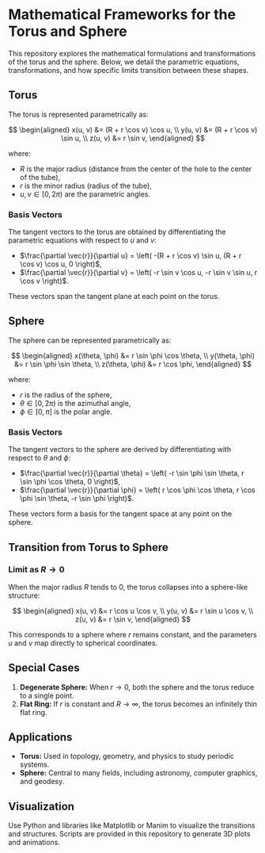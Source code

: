 # Mathematical Frameworks for the Torus and Sphere

This repository explores the mathematical formulations and transformations of the torus and the sphere. Below, we detail the parametric equations, transformations, and how specific limits transition between these shapes.

## Torus

The torus is represented parametrically as:

$$
\begin{aligned}
    x(u, v) &= (R + r \cos v) \cos u, \\
    y(u, v) &= (R + r \cos v) \sin u, \\
    z(u, v) &= r \sin v,
\end{aligned}
$$

where:
- $R$ is the major radius (distance from the center of the hole to the center of the tube),
- $r$ is the minor radius (radius of the tube),
- $u, v \in [0, 2\pi)$ are the parametric angles.

### Basis Vectors

The tangent vectors to the torus are obtained by differentiating the parametric equations with respect to $u$ and $v$:
- $\frac{\partial \vec{r}}{\partial u} = \left( -(R + r \cos v) \sin u, (R + r \cos v) \cos u, 0 \right)$,
- $\frac{\partial \vec{r}}{\partial v} = \left( -r \sin v \cos u, -r \sin v \sin u, r \cos v \right)$.

These vectors span the tangent plane at each point on the torus.

## Sphere

The sphere can be represented parametrically as:

$$
\begin{aligned}
    x(\theta, \phi) &= r \sin \phi \cos \theta, \\
    y(\theta, \phi) &= r \sin \phi \sin \theta, \\
    z(\theta, \phi) &= r \cos \phi,
\end{aligned}
$$

where:
- $r$ is the radius of the sphere,
- $\theta \in [0, 2\pi)$ is the azimuthal angle,
- $\phi \in [0, \pi]$ is the polar angle.

### Basis Vectors

The tangent vectors to the sphere are derived by differentiating with respect to $\theta$ and $\phi$:
- $\frac{\partial \vec{r}}{\partial \theta} = \left( -r \sin \phi \sin \theta, r \sin \phi \cos \theta, 0 \right)$,
- $\frac{\partial \vec{r}}{\partial \phi} = \left( r \cos \phi \cos \theta, r \cos \phi \sin \theta, -r \sin \phi \right)$.

These vectors form a basis for the tangent space at any point on the sphere.

## Transition from Torus to Sphere

### Limit as $R \to 0$
When the major radius $R$ tends to $0$, the torus collapses into a sphere-like structure:

$$
\begin{aligned}
    x(u, v) &= r \cos u \cos v, \\
    y(u, v) &= r \sin u \cos v, \\
    z(u, v) &= r \sin v,
\end{aligned}
$$

This corresponds to a sphere where $r$ remains constant, and the parameters $u$ and $v$ map directly to spherical coordinates.

## Special Cases

1. **Degenerate Sphere:** When $r \to 0$, both the sphere and the torus reduce to a single point.
2. **Flat Ring:** If $r$ is constant and $R \to \infty$, the torus becomes an infinitely thin flat ring.

## Applications

- **Torus:** Used in topology, geometry, and physics to study periodic systems.
- **Sphere:** Central to many fields, including astronomy, computer graphics, and geodesy.

## Visualization

Use Python and libraries like Matplotlib or Manim to visualize the transitions and structures. Scripts are provided in this repository to generate 3D plots and animations.
